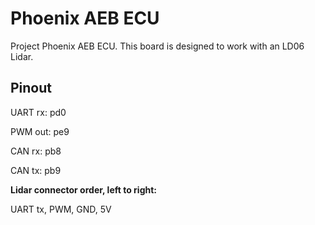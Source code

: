 # Phoenix AEB ECU

Project Phoenix AEB ECU. This board is designed to work with an LD06 Lidar. 

## Pinout 

UART rx: pd0

PWM out: pe9

CAN rx: pb8

CAN tx: pb9

**Lidar connector order, left to right:**

UART tx, PWM, GND, 5V
